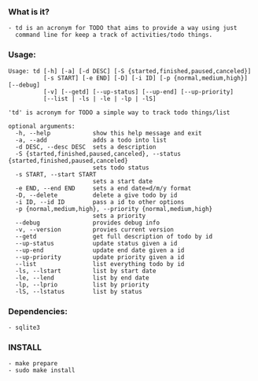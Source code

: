 ### What is it?
	- td is an acronym for TODO that aims to provide a way using just
	  command line for keep a track of activities/todo things.

### Usage:
    Usage: td [-h] [-a] [-d DESC] [-S {started,finished,paused,canceled}]
              [-s START] [-e END] [-D] [-i ID] [-p {normal,medium,high}] [--debug]
              [-v] [--getd] [--up-status] [--up-end] [--up-priority]
              [--list | -ls | -le | -lp | -lS]

    'td' is acronym for TODO a simple way to track todo things/list

    optional arguments:
      -h, --help            show this help message and exit
      -a, --add             adds a todo into list
      -d DESC, --desc DESC  sets a description
      -S {started,finished,paused,canceled}, --status {started,finished,paused,canceled}
                            sets todo status
      -s START, --start START
                            sets a start date
      -e END, --end END     sets a end date=d/m/y format
      -D, --delete          delete a give todo by id
      -i ID, --id ID        pass a id to other options
      -p {normal,medium,high}, --priority {normal,medium,high}
                            sets a priority
      --debug               provides debug info
      -v, --version         provies current version
      --getd                get full description of todo by id
      --up-status           update status given a id
      --up-end              update end date given a id
      --up-priority         update priority given a id
      --list                list everything todo by id
      -ls, --lstart         list by start date
      -le, --lend           list by end date
      -lp, --lprio          list by priority
      -lS, --lstatus        list by status

### Dependencies:
	- sqlite3

### INSTALL
	- make prepare
	- sudo make install

